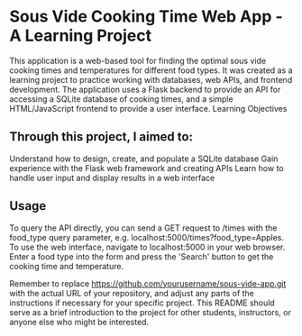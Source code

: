# Sous Vide Cooking Time Web App - A Learning Project

This application is a web-based tool for finding the optimal sous vide cooking times and temperatures for different food types. It was created as a learning project to practice working with databases, web APIs, and frontend development. The application uses a Flask backend to provide an API for accessing a SQLite database of cooking times, and a simple HTML/JavaScript frontend to provide a user interface.
Learning Objectives

## Through this project, I aimed to:

Understand how to design, create, and populate a SQLite database
Gain experience with the Flask web framework and creating APIs
Learn how to handle user input and display results in a web interface

## Usage

To query the API directly, you can send a GET request to /times with the food_type query parameter, e.g. localhost:5000/times?food_type=Apples.
To use the web interface, navigate to localhost:5000 in your web browser. Enter a food type into the form and press the 'Search' button to get the cooking time and temperature.

Remember to replace https://github.com/yourusername/sous-vide-app.git with the actual URL of your repository, and adjust any parts of the instructions if necessary for your specific project. This README should serve as a brief introduction to the project for other students, instructors, or anyone else who might be interested.